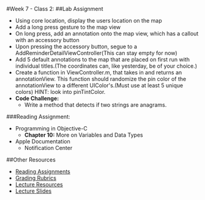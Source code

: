 #Week 7 - Class 2:
##Lab Assignment
* Using core location, display the users location on the map
* Add a long press gesture to the map view
* On long press,  add an annotation onto the map view, which has a callout with an accessory button
* Upon pressing the accessory button, segue to a AddReminderDetailViewController(This can stay empty for now)
* Add 5 default annotations to the map that are placed on first run with individual titles.(The coordinates can, like yesterday, be of your choice.)
* Create a function in ViewController.m, that takes in and returns an annotationView. This function should randomize the pin color of the annotationView to a different UIColor's.(Must use at least 5 unique colors) HINT: look into pinTintColor. 
* **Code Challenge:**
	* Write a method that detects if two strings are anagrams.

###Reading Assignment:
* Programming in Objective-C
  * **Chapter 10:** More on Variables and Data Types
* Apple Documentation
  * Notification Center

##Other Resources
* [Reading Assignments](../../Resources/ra-grading-standard/)
* [Grading Rubrics](../../Resources/)
* [Lecture Resources](lecture/)
* [Lecture Slides](https://www.icloud.com/keynote/0002PSxT891quC_xyaHmdrCYg#Week7_Day2)
